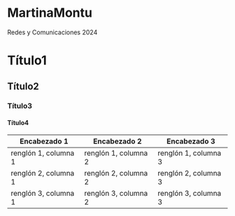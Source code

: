 # MartinaMontu
Redes y Comunicaciones 2024

# Título1

## Título2

### Título3

#### Título4

| Encabezado 1 | Encabezado 2 | Encabezado 3 |
| ---------- | ---------- | ----------- |
| renglón 1, columna 1 | renglón 1, columna 2 | renglón 1, columna 3 |
| renglón 2, columna 1 | renglón 2, columna 2 | renglón 2, columna 3 |
| renglón 3, columna 1 | renglón 3, columna 2 | renglón 3, columna 3 |
